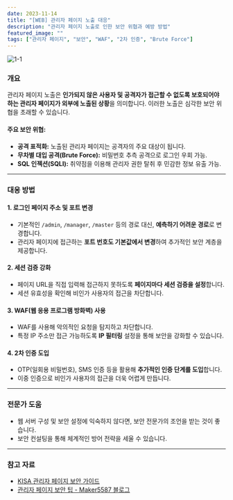 ```yaml
---
date: 2023-11-14
title: "[WEB] 관리자 페이지 노출 대응"
description: "관리자 페이지 노출로 인한 보안 위협과 예방 방법"
featured_image: ""
tags: ["관리자 페이지", "보안", "WAF", "2차 인증", "Brute Force"]
---
```


![1-1](https://github.com/user-attachments/assets/029fe563-fd39-48fb-8d6e-ef57b8f8bbd8)

### 개요

관리자 페이지 노출은 **인가되지 않은 사용자 및 공격자가 접근할 수 없도록 보호되어야 하는 관리자 페이지가 외부에 노출된 상황**을 의미합니다. 이러한 노출은 심각한 보안 위협을 초래할 수 있습니다.

#### 주요 보안 위협:
- **공격 표적화:** 노출된 관리자 페이지는 공격자의 주요 대상이 됩니다.
- **무차별 대입 공격(Brute Force):** 비밀번호 추측 공격으로 로그인 우회 가능.
- **SQL 인젝션(SQLI):** 취약점을 이용해 관리자 권한 탈취 후 민감한 정보 유출 가능.

---

### 대응 방법

#### 1. **로그인 페이지 주소 및 포트 변경**
- 기본적인 `/admin`, `/manager`, `/master` 등의 경로 대신, **예측하기 어려운 경로**로 변경합니다.
- 관리자 페이지에 접근하는 **포트 번호도 기본값에서 변경**하여 추가적인 보안 계층을 제공합니다.

#### 2. **세션 검증 강화**
- 페이지 URL을 직접 입력해 접근하지 못하도록 **페이지마다 세션 검증을 설정**합니다.
- 세션 유효성을 확인해 비인가 사용자의 접근을 차단합니다.

#### 3. **WAF(웹 응용 프로그램 방화벽) 사용**
- WAF를 사용해 악의적인 요청을 탐지하고 차단합니다.
- 특정 IP 주소만 접근 가능하도록 **IP 필터링** 설정을 통해 보안을 강화할 수 있습니다.

#### 4. **2차 인증 도입**
- OTP(일회용 비밀번호), SMS 인증 등을 활용해 **추가적인 인증 단계를 도입**합니다.
- 이중 인증으로 비인가 사용자의 접근을 더욱 어렵게 만듭니다.

---

### 전문가 도움
- 웹 서버 구성 및 보안 설정에 익숙하지 않다면, 보안 전문가의 조언을 받는 것이 좋습니다.
- 보안 컨설팅을 통해 체계적인 방어 전략을 세울 수 있습니다.

---

### 참고 자료
- [KISA 관리자 페이지 보안 가이드](https://www.kisa.or.kr/2060204/form?postSeq=12&lang_type=KO&page=1)
- [관리자 페이지 보안 팁 - Maker5587 블로그](https://maker5587.tistory.com/30)
